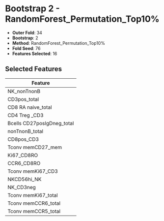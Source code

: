 # Bootstrap 2 - RandomForest_Permutation_Top10%

- **Outer Fold**: 34
- **Bootstrap**: 2
- **Method**: RandomForest_Permutation_Top10%
- **Fold Seed**: 76
- **Features Selected**: 16

## Selected Features

| Feature |
|---------|
| NK_nonTnonB |
| CD3pos_total |
| CD8 RA naive_total |
| CD4 Treg _CD3 |
| Bcells CD27posIgDneg_total |
| nonTnonB_total |
| CD8pos_CD3 |
| Tconv memCD27_mem |
| Ki67_CD8RO |
| CCR6_CD8RO |
| Tconv memKi67_CD3 |
| NKCD56hi_NK |
| NK_CD3neg |
| Tconv memKi67_total |
| Tconv memCCR6_total |
| Tconv memCCR5_total |
